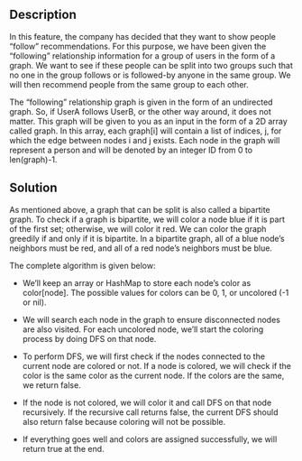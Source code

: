 ## Description

In this feature, the company has decided that they want to show people “follow” recommendations. For this purpose, we have been given the “following” relationship information for a group of users in the form of a graph. We want to see if these people can be split into two groups such that no one in the group follows or is followed-by anyone in the same group. We will then recommend people from the same group to each other.

The “following” relationship graph is given in the form of an undirected graph. So, if UserA follows UserB, or the other way around, it does not matter. This graph will be given to you as an input in the form of a 2D array called graph. In this array, each graph[i] will contain a list of indices, j, for which the edge between nodes i and j exists. Each node in the graph will represent a person and will be denoted by an integer ID from 0 to len(graph)-1.

## Solution

As mentioned above, a graph that can be split is also called a bipartite graph. To check if a graph is bipartite, we will color a node blue if it is part of the first set; otherwise, we will color it red. We can color the graph greedily if and only if it is bipartite. In a bipartite graph, all of a blue node’s neighbors must be red, and all of a red node’s neighbors must be blue.

The complete algorithm is given below:

* We’ll keep an array or HashMap to store each node’s color as color[node]. The possible values for colors can be 0, 1, or uncolored (-1 or nil).

* We will search each node in the graph to ensure disconnected nodes are also visited. For each uncolored node, we’ll start the coloring process by doing DFS on that node.

* To perform DFS, we will first check if the nodes connected to the current node are colored or not. If a node is colored, we will check if the color is the same color as the current node. If the colors are the same, we return false.

* If the node is not colored, we will color it and call DFS on that node recursively. If the recursive call returns false, the current DFS should also return false because coloring will not be possible.

* If everything goes well and colors are assigned successfully, we will return true at the end.


